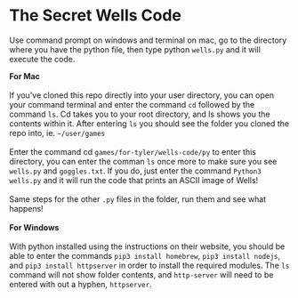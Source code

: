 <h1>The Secret Wells Code</h1>

Use command prompt on windows and terminal on mac, go to the directory where you have the python file, then type python ```wells.py``` and it will execute the code.

**For Mac**<br><br>
If you've cloned this repo directly into your user directory, you can open your command terminal and enter the command ```cd``` followed by the command ```ls```. Cd takes you to your root directory, and ls shows you the contents within it. After entering ```ls``` you should see the folder you cloned the repo into, ie. ```~/user/games```<br><br>
Enter the command cd ```games/for-tyler/wells-code/py``` to enter this directory, you can enter the comman ```ls``` once more to make sure you see ```wells.py``` and ```goggles.txt```. If you do, just enter the command ```Python3 wells.py``` and it will run the code that prints an ASCII image of Wells!
<br><br>
Same steps for the other ```.py``` files in the folder, run them and see what happens!
<br><br>
**For Windows**<br><br>
With python installed using the instructions on their website, you should be able to enter the commands ```pip3 install homebrew```, ```pip3 install nodejs```, and ```pip3 install httpserver``` in order to install the required modules. The ```ls``` command will not show folder contents, and ```http-server``` will need to be entered with out a hyphen, ```httpserver```.
